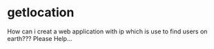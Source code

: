 # getlocation
How can i creat a web application with ip which is use to find users on earth??? Please Help...
